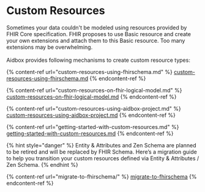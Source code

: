 # Custom Resources

Sometimes your data couldn't be modeled using resources provided by FHIR Core specification. FHIR proposes to use Basic resource and create your own extensions and attach them to this Basic resource. Too many extensions may be overwhelming.\
\
Aidbox provides following mechanisms to create custom resource types:

{% content-ref url="custom-resources-using-fhirschema.md" %}
[custom-resources-using-fhirschema.md](custom-resources-using-fhirschema.md)
{% endcontent-ref %}

{% content-ref url="custom-resources-on-fhir-logical-model.md" %}
[custom-resources-on-fhir-logical-model.md](custom-resources-on-fhir-logical-model.md)
{% endcontent-ref %}

{% content-ref url="custom-resources-using-aidbox-project.md" %}
[custom-resources-using-aidbox-project.md](custom-resources-using-aidbox-project.md)
{% endcontent-ref %}

{% content-ref url="getting-started-with-custom-resources.md" %}
[getting-started-with-custom-resources.md](getting-started-with-custom-resources.md)
{% endcontent-ref %}

{% hint style="danger" %}
Entity & Attributes and Zen Schema are planned to be retired and will be replaced by FHIR Schema. Here’s a migration guide to help you transition your custom resources defined via Entity & Attributes / Zen Schema.
{% endhint %}

{% content-ref url="migrate-to-fhirschema/" %}
[migrate-to-fhirschema](migrate-to-fhirschema/)
{% endcontent-ref %}
